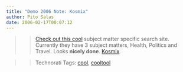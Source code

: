 ```yaml
---
title: "Demo 2006 Note: Kosmix"
author: Pito Salas
date: 2006-02-17T00:07:12
---
```



>>

>> [Check out this cool](<http://www.kosmix.com/>) subject matter specific
search site. Currently they have 3 subject matters, Health, Politics and
Travel. Looks **nicely done**. [Kosmix](<http://www.kosmix.com/>).

>>

>> Technorati Tags: [cool](<http://www.technorati.com/tag/cool>),
[cooltool](<http://www.technorati.com/tag/cooltool>)


